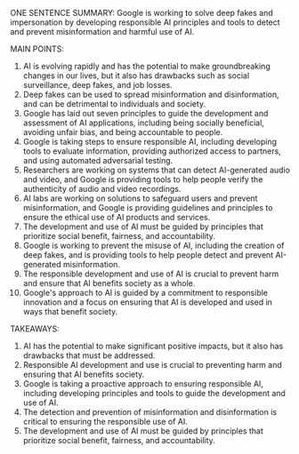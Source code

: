 ONE SENTENCE SUMMARY:
Google is working to solve deep fakes and impersonation by developing responsible AI principles and tools to detect and prevent misinformation and harmful use of AI.

MAIN POINTS:

1. AI is evolving rapidly and has the potential to make groundbreaking changes in our lives, but it also has drawbacks such as social surveillance, deep fakes, and job losses.
2. Deep fakes can be used to spread misinformation and disinformation, and can be detrimental to individuals and society.
3. Google has laid out seven principles to guide the development and assessment of AI applications, including being socially beneficial, avoiding unfair bias, and being accountable to people.
4. Google is taking steps to ensure responsible AI, including developing tools to evaluate information, providing authorized access to partners, and using automated adversarial testing.
5. Researchers are working on systems that can detect AI-generated audio and video, and Google is providing tools to help people verify the authenticity of audio and video recordings.
6. AI labs are working on solutions to safeguard users and prevent misinformation, and Google is providing guidelines and principles to ensure the ethical use of AI products and services.
7. The development and use of AI must be guided by principles that prioritize social benefit, fairness, and accountability.
8. Google is working to prevent the misuse of AI, including the creation of deep fakes, and is providing tools to help people detect and prevent AI-generated misinformation.
9. The responsible development and use of AI is crucial to prevent harm and ensure that AI benefits society as a whole.
10. Google's approach to AI is guided by a commitment to responsible innovation and a focus on ensuring that AI is developed and used in ways that benefit society.

TAKEAWAYS:

1. AI has the potential to make significant positive impacts, but it also has drawbacks that must be addressed.
2. Responsible AI development and use is crucial to preventing harm and ensuring that AI benefits society.
3. Google is taking a proactive approach to ensuring responsible AI, including developing principles and tools to guide the development and use of AI.
4. The detection and prevention of misinformation and disinformation is critical to ensuring the responsible use of AI.
5. The development and use of AI must be guided by principles that prioritize social benefit, fairness, and accountability.
